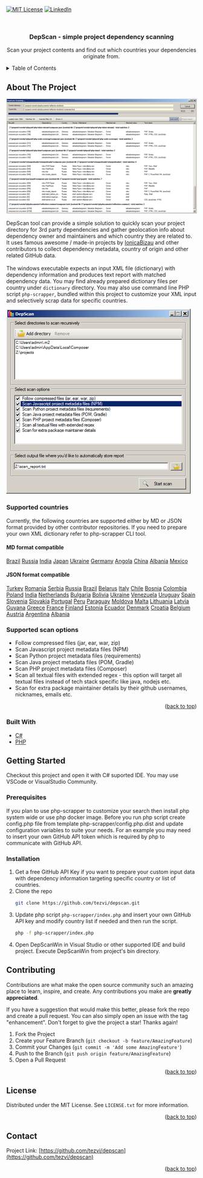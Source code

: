 <div id="top"></div>

<!-- PROJECT SHIELDS -->
[![MIT License][license-shield]][license-url]
[![LinkedIn][linkedin-shield]][linkedin-url]


<!-- PROJECT LOGO -->
<br />
<div align="center">

<h3 align="center">DepScan - simple project dependency scanning</h3>

  <p align="center">
    Scan your project contents and find out which countries your dependencies originate from.
</div>



<!-- TABLE OF CONTENTS -->
<details>
  <summary>Table of Contents</summary>
  <ol>
    <li>
      <a href="#about-the-project">About The Project</a>
      <ul>
        <li><a href="#built-with">Built With</a></li>
      </ul>
    </li>
    <li>
      <a href="#getting-started">Getting Started</a>
      <ul>
        <li><a href="#prerequisites">Prerequisites</a></li>
        <li><a href="#installation">Installation</a></li>
      </ul>
    </li>
    <li><a href="#contributing">Contributing</a></li>
    <li><a href="#license">License</a></li>
    <li><a href="#contact">Contact</a></li>
  </ol>
</details>



<!-- ABOUT THE PROJECT -->
## About The Project

![DepScanWin Screen Shot][product-screenshot]

DepScan tool can provide a simple solution to quickly scan your project directory for 3rd party dependencies and gather geolocation info about dependency owner and maintainers and which country they are related to. It uses famous awesome / made-in projects by [IonicaBizau](https://github.com/IonicaBizau) and other contributors to collect dependency metadata, country of origin and other related GitHub data.
<br >
<br >
The windows executable expects an input XML file (dictionary) with dependency information and produces text report with matched dependency data. You may find already prepared dictionary files per country under `dictionary` directory.
You may also use command line PHP script `php-scrapper`, bundled within this project to customize your XML input and selectively scrap data for specific countries.

![DepScanWin intro dialog][product-screenshot2]

### Supported countries
Currently, the following countries are supported either by MD or JSON format provided by other contributor repositories.
If you need to prepare your own XML dictionary refer to php-scrapper CLI tool.

#### MD format compatible
[Brazil](https://raw.githubusercontent.com/felipefialho/awesome-made-by-brazilians/master/README.md)
[Russia](https://raw.githubusercontent.com/igoradamenko/awesome-made-by-russians/master/README.md)
[India](https://raw.githubusercontent.com/jeswinsimon/awesome-made-by-indians/master/README.md)
[Japan](https://raw.githubusercontent.com/mvximenko/awesome-made-by-japanese/main/README.md)
[Ukraine](https://raw.githubusercontent.com/chernivtsijs/made-in-ukraine/master/README.md)
[Germany](https://raw.githubusercontent.com/mvximenko/awesome-made-by-germans/main/README.md)
[Angola](https://raw.githubusercontent.com/joaroque/awesome-made-by-angolans/main/README.md)
[China](https://raw.githubusercontent.com/JN-H/awesome-made-by-chinese/master/README.md)
[Albania](https://raw.githubusercontent.com/redjanym/awesome-made-by-albanians/master/README.md)
[Mexico](https://raw.githubusercontent.com/kinduff/awesome-made-by-mexicans/main/README.md)

#### JSON format compatible
[Turkey](https://raw.githubusercontent.com/IonicaBizau/made-in-turkey/master/package.json)
[Romania](https://raw.githubusercontent.com/IonicaBizau/made-in-romania/master/package.json)
[Serbia](https://raw.githubusercontent.com/IonicaBizau/made-in-serbia/master/package.json)
[Russia](https://raw.githubusercontent.com/IonicaBizau/made-in-russia/master/package.json)
[Brazil](https://raw.githubusercontent.com/IonicaBizau/made-in-brazil/master/package.json)
[Belarus](https://raw.githubusercontent.com/IonicaBizau/made-in-belarus/master/package.json)
[Italy](https://raw.githubusercontent.com/IonicaBizau/made-in-italy/master/package.json)
[Chile](https://raw.githubusercontent.com/IonicaBizau/made-in-chile/master/package.json)
[Bosnia](https://raw.githubusercontent.com/IonicaBizau/made-in-bosnia/master/package.json)
[Colombia](https://raw.githubusercontent.com/IonicaBizau/made-in-colombia/master/package.json)
[Poland](https://raw.githubusercontent.com/IonicaBizau/made-in-poland/master/package.json)
[India](https://raw.githubusercontent.com/IonicaBizau/made-in-india/master/package.json)
[Netherlands](https://raw.githubusercontent.com/IonicaBizau/made-in-netherlands/master/package.json)
[Bulgaria](https://raw.githubusercontent.com/IonicaBizau/made-in-bulgaria/master/package.json)
[Bolivia](https://raw.githubusercontent.com/IonicaBizau/made-in-bolivia/master/package.json)
[Ukraine](https://raw.githubusercontent.com/IonicaBizau/made-in-ukraine/master/package.json)
[Venezuela](https://raw.githubusercontent.com/IonicaBizau/made-in-venezuela/master/package.json)
[Uruguay](https://raw.githubusercontent.com/IonicaBizau/made-in-uruguay/master/package.json)
[Spain](https://raw.githubusercontent.com/IonicaBizau/made-in-spain/master/package.json)
[Slovenia](https://raw.githubusercontent.com/IonicaBizau/made-in-slovenia/master/package.json)
[Slovakia](https://raw.githubusercontent.com/IonicaBizau/made-in-slovakia/master/package.json)
[Portugal](https://raw.githubusercontent.com/IonicaBizau/made-in-portugal/master/package.json)
[Peru](https://raw.githubusercontent.com/IonicaBizau/made-in-peru/master/package.json)
[Paraguay](https://raw.githubusercontent.com/IonicaBizau/made-in-paraguay/master/package.json)
[Moldova](https://raw.githubusercontent.com/IonicaBizau/made-in-moldova/master/package.json)
[Malta](https://raw.githubusercontent.com/IonicaBizau/made-in-malta/master/package.json)
[Lithuania](https://raw.githubusercontent.com/IonicaBizau/made-in-lithuania/master/package.json)
[Latvia](https://raw.githubusercontent.com/IonicaBizau/made-in-latvia/master/package.json)
[Guyana](https://raw.githubusercontent.com/IonicaBizau/made-in-guyana/master/package.json)
[Greece](https://raw.githubusercontent.com/IonicaBizau/made-in-greece/master/package.json)
[France](https://raw.githubusercontent.com/IonicaBizau/made-in-france/master/package.json)
[Finland](https://raw.githubusercontent.com/IonicaBizau/made-in-finland/master/package.json)
[Estonia](https://raw.githubusercontent.com/IonicaBizau/made-in-estonia/master/package.json)
[Ecuador](https://raw.githubusercontent.com/IonicaBizau/made-in-ecuador/master/package.json)
[Denmark](https://raw.githubusercontent.com/IonicaBizau/made-in-denmark/master/package.json)
[Croatia](https://raw.githubusercontent.com/IonicaBizau/made-in-croatia/master/package.json)
[Belgium](https://raw.githubusercontent.com/IonicaBizau/made-in-belgium/master/package.json)
[Austria](https://raw.githubusercontent.com/IonicaBizau/made-in-austria/master/package.json)
[Argentina](https://raw.githubusercontent.com/IonicaBizau/made-in-argentina/master/package.json)
[Albania](https://raw.githubusercontent.com/IonicaBizau/made-in-albania/master/package.json)

### Supported scan options

* Follow compressed files (jar, ear, war, zip)
* Scan Javascript project metadata files (NPM)
* Scan Python project metadata files (requirements)
* Scan Java project metadata files (POM, Gradle)
* Scan PHP project metadata files (Composer)
* Scan all textual files with extended regex - this option will target all textual files instead of tech stack specific like java, nodejs etc.
* Scan for extra package maintainer details by their github usernames, nicknames, emails etc.

<p align="right">(<a href="#top">back to top</a>)</p>



### Built With

* [C#](https://docs.microsoft.com/en-us/dotnet/csharp/)
* [PHP](https://www.php.net/)


<!-- GETTING STARTED -->
## Getting Started

Checkout this project and open it with C# suported IDE.
You may use VSCode or VisualStudio Community.

### Prerequisites

If you plan to use php-scrapper to customize your search then install php system wide or use php docker image.
Before you run php script create config.php file from template php-scrapper/config.php.dist and update configuration variables to suite your needs. For an example you may need to insert your own GitHub API token which is required by php to communicate with GitHub API.

### Installation

1. Get a free GitHub API Key if you want to prepare your custom input data with dependency information targeting specific country or list of countries.
2. Clone the repo
   ```sh
   git clone https://github.com/tezvi/depscan.git
   ```
3. Update php script `php-scrapper/index.php` and insert your own GitHub API key and modify country list if needed and then run the script.
   ```sh
   php -f php-scrapper/index.php
   ```
4. Open DepScanWin in Visual Studio or other supported IDE and build project. Execute DepScanWin from project's bin directory.


<!-- CONTRIBUTING -->
## Contributing

Contributions are what make the open source community such an amazing place to learn, inspire, and create. Any contributions you make are **greatly appreciated**.

If you have a suggestion that would make this better, please fork the repo and create a pull request. You can also simply open an issue with the tag "enhancement".
Don't forget to give the project a star! Thanks again!

1. Fork the Project
2. Create your Feature Branch (`git checkout -b feature/AmazingFeature`)
3. Commit your Changes (`git commit -m 'Add some AmazingFeature'`)
4. Push to the Branch (`git push origin feature/AmazingFeature`)
5. Open a Pull Request

<p align="right">(<a href="#top">back to top</a>)</p>



<!-- LICENSE -->
## License

Distributed under the MIT License. See `LICENSE.txt` for more information.

<p align="right">(<a href="#top">back to top</a>)</p>



<!-- CONTACT -->
## Contact

Project Link: [https://github.com/tezvi/depscan](https://github.com/tezvi/depscan)

<p align="right">(<a href="#top">back to top</a>)</p>


<!-- MARKDOWN LINKS & IMAGES -->
<!-- https://www.markdownguide.org/basic-syntax/#reference-style-links -->
[license-shield]: https://img.shields.io/github/license/tezvi/depscan.svg?style=for-the-badge
[license-url]: https://github.com/tezvi/depscan/blob/master/LICENSE.txt
[linkedin-shield]: https://img.shields.io/badge/-LinkedIn-black.svg?style=for-the-badge&logo=linkedin&colorB=555
[linkedin-url]: https://www.linkedin.com/in/andrej-v-11481925/
[product-screenshot]: docs/scanscreen.png
[product-screenshot2]: docs/mainscreen.png
